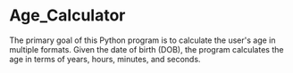 # Age_Calculator
The primary goal of this Python program is to calculate the user's age in multiple formats. Given the date of birth (DOB), the program calculates the age in terms of years, hours, minutes, and seconds.
